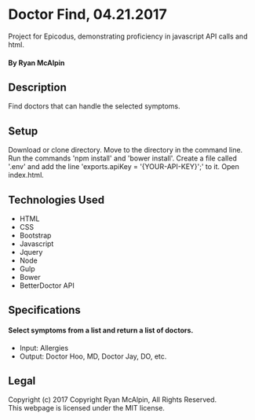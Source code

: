 # Doctor Find, 04.21.2017
Project for Epicodus, demonstrating proficiency in javascript API calls and html.

#### By Ryan McAlpin

## Description
Find doctors that can handle the selected symptoms.

## Setup
Download or clone directory. Move to the directory in the command line. Run the commands 'npm install' and 'bower install'. Create a file called '.env' and add the line 'exports.apiKey = '{YOUR-API-KEY}';' to it. Open index.html.

## Technologies Used
 * HTML
 * CSS
 * Bootstrap
 * Javascript
 * Jquery
 * Node
 * Gulp
 * Bower
 * BetterDoctor API
 
## Specifications

#### Select symptoms from a list and return a list of doctors.
  * Input: Allergies
  * Output: Doctor Hoo, MD, Doctor Jay, DO, etc.

## Legal
Copyright (c) 2017 Copyright Ryan McAlpin, All Rights Reserved.<br/>
This webpage is licensed under the MIT license.

